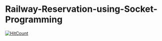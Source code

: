 # Railway-Reservation-using-Socket-Programming


[![HitCount](http://hits.dwyl.io/Poojadj/https://github.com/Poojadj/Railway-Reservation-using-Socket-Programming.svg)](http://hits.dwyl.io/Poojadj/https://github.com/Poojadj/Railway-Reservation-using-Socket-Programming)
